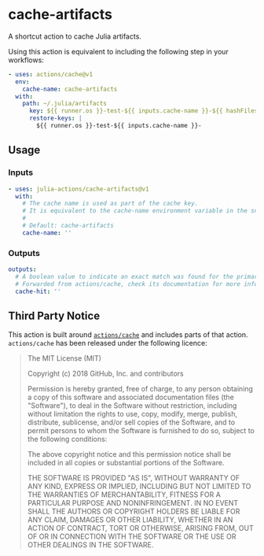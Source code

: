 # cache-artifacts
A shortcut action to cache Julia artifacts.

Using this action is equivalent to including the following step in your workflows:

```yaml
- uses: actions/cache@v1
  env:
    cache-name: cache-artifacts
  with:
    path: ~/.julia/artifacts
      key: ${{ runner.os }}-test-${{ inputs.cache-name }}-${{ hashFiles('**/Project.toml') }}
      restore-keys: |
        ${{ runner.os }}-test-${{ inputs.cache-name }}-
```

## Usage

### Inputs

```yaml
- uses: julia-actions/cache-artifacts@v1
  with:
    # The cache name is used as part of the cache key.
    # It is equivalent to the cache-name environment variable in the snippet above.
    #
    # Default: cache-artifacts
    cache-name: ''
```

### Outputs

```yaml
outputs:
  # A boolean value to indicate an exact match was found for the primary key.
  # Forwarded from actions/cache, check its documentation for more info.
  cache-hit: ''
```

## Third Party Notice

This action is built around [`actions/cache`](https://github.com/actions/cache/) and includes parts of that action. `actions/cache` has been released under the following licence:


> The MIT License (MIT)
> 
> Copyright (c) 2018 GitHub, Inc. and contributors
> 
> Permission is hereby granted, free of charge, to any person obtaining a copy
> of this software and associated documentation files (the "Software"), to deal
> in the Software without restriction, including without limitation the rights
> to use, copy, modify, merge, publish, distribute, sublicense, and/or sell
> copies of the Software, and to permit persons to whom the Software is
> furnished to do so, subject to the following conditions:
> 
> The above copyright notice and this permission notice shall be included in
> all copies or substantial portions of the Software.
> 
> THE SOFTWARE IS PROVIDED "AS IS", WITHOUT WARRANTY OF ANY KIND, EXPRESS OR
> IMPLIED, INCLUDING BUT NOT LIMITED TO THE WARRANTIES OF MERCHANTABILITY,
> FITNESS FOR A PARTICULAR PURPOSE AND NONINFRINGEMENT. IN NO EVENT SHALL THE
> AUTHORS OR COPYRIGHT HOLDERS BE LIABLE FOR ANY CLAIM, DAMAGES OR OTHER
> LIABILITY, WHETHER IN AN ACTION OF CONTRACT, TORT OR OTHERWISE, ARISING FROM,
> OUT OF OR IN CONNECTION WITH THE SOFTWARE OR THE USE OR OTHER DEALINGS IN
> THE SOFTWARE.
